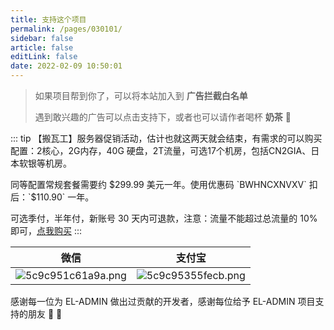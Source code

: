 ```yaml
---
title: 支持这个项目
permalink: /pages/030101/
sidebar: false
article: false
editLink: false
date: 2022-02-09 10:50:01
---
```


> 如果项目帮到你了，可以将本站加入到 **广告拦截白名单**
> 
> 遇到敢兴趣的广告可以点击支持下，或者也可以请作者喝杯 **奶茶** 🧋

::: tip 【搬瓦工】服务器促销活动，估计也就这两天就会结束，有需求的可以购买
配置：2核心，2G内存，40G 硬盘，2T流量，可选17个机房，包括CN2GIA、日本软银等机房。

同等配置常规套餐需要约 $299.99 美元一年。使用优惠码 `BWHNCXNVXV` 扣后：`$110.90` 一年。

可选季付，半年付，新账号 30 天内可退款，注意：流量不能超过总流量的 10% 即可，[点我购买](https://bwh81.net/aff.php?aff=70876&pid=131)
:::

|   微信  |   支付宝  |
|--- | --- |
|  ![5c9c951c61a9a.png](https://eladmin.vip/images/2020/06/25/5c9c951c61a9a.png)   |  ![5c9c95355fecb.png](https://eladmin.vip/images/2020/06/25/5c9c95355fecb.png)  |

感谢每一位为 EL-ADMIN 做出过贡献的开发者，感谢每位给予 EL-ADMIN 项目支持的朋友 🎉 🎉
